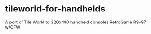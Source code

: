 tileworld-for-handhelds
=======================

A port of Tile World to 320x480 handheld consoles RetroGame RS-97 w/CFW
